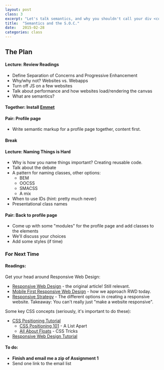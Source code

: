 ```yaml
---
layout: post
class: 3
excerpt: "Let's talk semantics, and why you shouldn't call your div <code>.animal-picture</code>. Naming things is the hardest part, believe it or not. We'll also talk about the Separation of Concerns and Progressive Enhancement - hot topics in the age of JavaScript web apps."
title:  "Semantics and the S.O.C."
date:   2015-02-28
categories: class
---
```


## The Plan

#### <span class="post-title-pre">Lecture:</span> Review Readings

* Define Separation of Concerns and Progressive Enhancement
* Why/why not? Websites vs. Webapps
* Turn off JS on a few websites
* Talk about performance and how websites load/rendering the canvas 
* What are semantics?

#### <span class="post-title-pre">Together:</span> Install [Emmet](http://emmet.io/)

#### <span class="post-title-pre">Pair:</span> Profile page

* Write semantic markup for a profile page together, content first.

#### Break

#### <span class="post-title-pre">Lecture:</span> Naming Things is Hard

* Why is how you name things important? Creating reusable code.
* Talk about the debate
* A pattern for naming classes, other options:
	* BEM
	* OOCSS
	* SMACSS
	* A mix
* When to use IDs (hint: pretty much never)
* Presentational class names

#### <span class="post-title-pre">Pair:</span> Back to profile page

* Come up with some "modules" for the profile page and add classes to the elements
* We'll discuss your choices
* Add some styles (if time)

<div class="post-todos notice" markdown="1">

### For Next Time

#### Readings:

Get your head around Responsive Web Design:

* [Responsive Web Design](http://alistapart.com/article/responsive-web-design) - the original article! Still relevant.
* [Mobile First Responsive Web Design](http://bradfrost.com/blog/web/mobile-first-responsive-web-design/) - how we approach RWD today.
* [Responsive Strategy](http://bradfrost.com/blog/post/responsive-strategy/) - The different options in creating a responsive website. Takeaway: You can't really just "make a website responsive".

Some key CSS concepts (seriously, it's important to do these):

* [CSS Positioning Tutorial](http://learn.shayhowe.com/html-css/positioning-content/)
	* [CSS Positioning 101](http://alistapart.com/article/css-positioning-101) - A List Apart
	* [All About Floats](https://css-tricks.com/all-about-floats/) - CSS Tricks
* [Responsive Web Design Tutorial](http://learn.shayhowe.com/advanced-html-css/responsive-web-design/)

#### To do:

* **Finish and email me a zip of Assignment 1**
* Send one link to the email list



</div>
